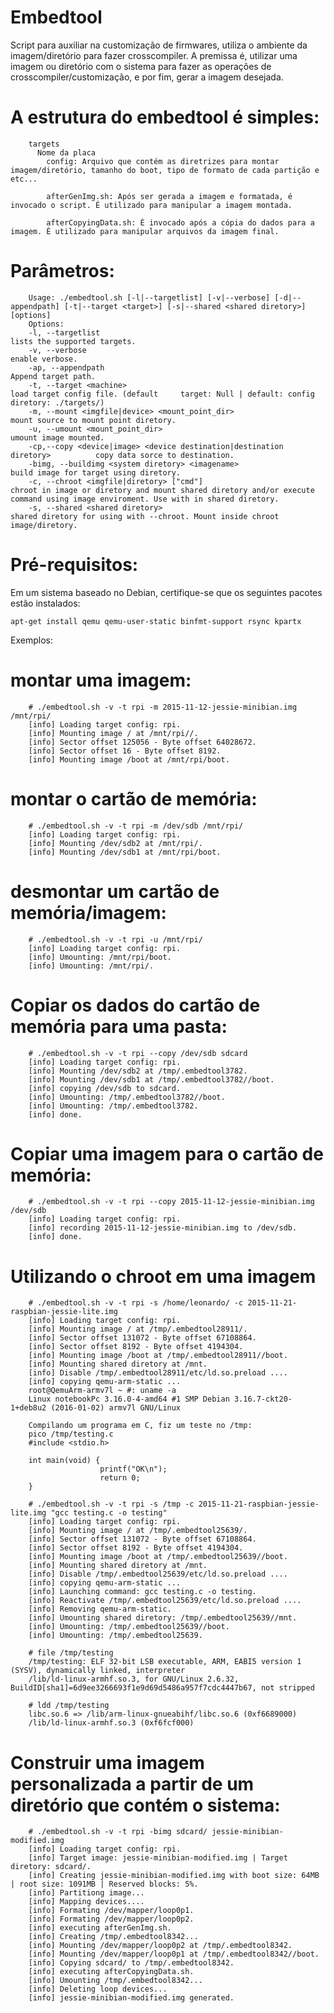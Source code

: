 # Embedtool 
Script para auxiliar na customização de firmwares, utiliza o ambiente da imagem/diretório para fazer crosscompiler.
A premissa é, utilizar uma imagem ou diretório com o sistema para fazer as operações de crosscompiler/customização, e por fim, gerar a imagem desejada.
# A estrutura do embedtool é simples:
        targets
          Nome da placa
            config: Arquivo que contém as diretrizes para montar imagem/diretório, tamanho do boot, tipo de formato de cada partição e etc... 

            afterGenImg.sh: Após ser gerada a imagem e formatada, é invocado o script. É utilizado para manipular a imagem montada. 

            afterCopyingData.sh: É invocado após a cópia do dados para a imagem. É utilizado para manipular arquivos da imagem final.

# Parâmetros:
        Usage: ./embedtool.sh [-l|--targetlist] [-v|--verbose] [-d|--appendpath] [-t|--target <target>] [-s|--shared <shared diretory>] [options]
        Options:
        -l, --targetlist                                                             lists the supported targets.
        -v, --verbose                                                                enable verbose.
        -ap, --appendpath                                                            Append target path.
        -t, --target <machine>                                                       load target config file. (default     target: Null | default: config diretory: ./targets/)
        -m, --mount <imgfile|device> <mount_point_dir>                               mount source to mount point diretory.
        -u, --umount <mount_point_dir>                                               umount image mounted.
        -cp,--copy <device|image> <device destination|destination diretory>          copy data sorce to destination.
        -bimg, --buildimg <system diretory> <imagename>                              build image for target using diretory.
        -c, --chroot <imgfile|diretory> ["cmd"]                                      chroot in image or diretory and mount shared diretory and/or execute command using image enviroment. Use with in shared diretory.
        -s, --shared <shared diretory>                                               shared diretory for using with --chroot. Mount inside chroot image/diretory.

# Pré-requisitos:
Em um sistema baseado no Debian, certifique-se que os seguintes pacotes estão instalados:
```
apt-get install qemu qemu-user-static binfmt-support rsync kpartx
```

Exemplos:

# montar uma imagem:
        # ./embedtool.sh -v -t rpi -m 2015-11-12-jessie-minibian.img /mnt/rpi/
        [info] Loading target config: rpi.
        [info] Mounting image / at /mnt/rpi//.
        [info] Sector offset 125056 - Byte offset 64028672.
        [info] Sector offset 16 - Byte offset 8192.
        [info] Mounting image /boot at /mnt/rpi/boot.

# montar o cartão de memória:
        # ./embedtool.sh -v -t rpi -m /dev/sdb /mnt/rpi/
        [info] Loading target config: rpi.
        [info] Mounting /dev/sdb2 at /mnt/rpi/.
        [info] Mounting /dev/sdb1 at /mnt/rpi/boot.

# desmontar um cartão de memória/imagem:
        # ./embedtool.sh -v -t rpi -u /mnt/rpi/
        [info] Loading target config: rpi.
        [info] Umounting: /mnt/rpi/boot.
        [info] Umounting: /mnt/rpi/.

# Copiar os dados do cartão de memória para uma pasta:
        # ./embedtool.sh -v -t rpi --copy /dev/sdb sdcard
        [info] Loading target config: rpi.
        [info] Mounting /dev/sdb2 at /tmp/.embedtool3782.
        [info] Mounting /dev/sdb1 at /tmp/.embedtool3782//boot.
        [info] copying /dev/sdb to sdcard.
        [info] Umounting: /tmp/.embedtool3782//boot.
        [info] Umounting: /tmp/.embedtool3782.
        [info] done.

# Copiar uma imagem para o cartão de memória:
        # ./embedtool.sh -v -t rpi --copy 2015-11-12-jessie-minibian.img /dev/sdb
        [info] Loading target config: rpi.
        [info] recording 2015-11-12-jessie-minibian.img to /dev/sdb.
        [info] done.

# Utilizando o chroot em uma imagem
        # ./embedtool.sh -v -t rpi -s /home/leonardo/ -c 2015-11-21-raspbian-jessie-lite.img 
        [info] Loading target config: rpi.
        [info] Mounting image / at /tmp/.embedtool28911/.
        [info] Sector offset 131072 - Byte offset 67108864.
        [info] Sector offset 8192 - Byte offset 4194304.
        [info] Mounting image /boot at /tmp/.embedtool28911//boot.
        [info] Mounting shared diretory at /mnt.
        [info] Disable /tmp/.embedtool28911/etc/ld.so.preload ....
        [info] copying qemu-arm-static ...
        root@QemuArm-armv7l ~ #: uname -a
        Linux notebookPc 3.16.0-4-amd64 #1 SMP Debian 3.16.7-ckt20-1+deb8u2 (2016-01-02) armv7l GNU/Linux

        Compilando um programa em C, fiz um teste no /tmp:
        pico /tmp/testing.c
        #include <stdio.h>

        int main(void) {
                        printf("OK\n");
                        return 0;
        }

        # ./embedtool.sh -v -t rpi -s /tmp -c 2015-11-21-raspbian-jessie-lite.img "gcc testing.c -o testing"
        [info] Loading target config: rpi.
        [info] Mounting image / at /tmp/.embedtool25639/.
        [info] Sector offset 131072 - Byte offset 67108864.
        [info] Sector offset 8192 - Byte offset 4194304.
        [info] Mounting image /boot at /tmp/.embedtool25639//boot.
        [info] Mounting shared diretory at /mnt.
        [info] Disable /tmp/.embedtool25639/etc/ld.so.preload ....
        [info] copying qemu-arm-static ...
        [info] Launching command: gcc testing.c -o testing.
        [info] Reactivate /tmp/.embedtool25639/etc/ld.so.preload ....
        [info] Removing qemu-arm-static.
        [info] Umounting shared diretory: /tmp/.embedtool25639//mnt.
        [info] Umounting: /tmp/.embedtool25639//boot.
        [info] Umounting: /tmp/.embedtool25639.

        # file /tmp/testing
        /tmp/testing: ELF 32-bit LSB executable, ARM, EABI5 version 1 (SYSV), dynamically linked, interpreter       
        /lib/ld-linux-armhf.so.3, for GNU/Linux 2.6.32, BuildID[sha1]=6d9ee3266693f1e9d69d5486a957f7cdc4447b67, not stripped

        # ldd /tmp/testing
        libc.so.6 => /lib/arm-linux-gnueabihf/libc.so.6 (0xf6689000)
        /lib/ld-linux-armhf.so.3 (0xf6fcf000)

# Construir uma imagem personalizada a partir de um diretório que contém o sistema:
        # ./embedtool.sh -v -t rpi -bimg sdcard/ jessie-minibian-modified.img
        [info] Loading target config: rpi.
        [info] Target image: jessie-minibian-modified.img | Target diretory: sdcard/.
        [info] Creating jessie-minibian-modified.img with boot size: 64MB | root size: 1091MB | Reserved blocks: 5%.
        [info] Partitiong image...
        [info] Mapping devices....
        [info] Formating /dev/mapper/loop0p1.
        [info] Formating /dev/mapper/loop0p2.
        [info] executing afterGenImg.sh.
        [info] Creating /tmp/.embedtool8342...
        [info] Mounting /dev/mapper/loop0p2 at /tmp/.embedtool8342.
        [info] Mounting /dev/mapper/loop0p1 at /tmp/.embedtool8342//boot.
        [info] Copying sdcard/ to /tmp/.embedtool8342.
        [info] executing afterCopyingData.sh.
        [info] Umounting /tmp/.embedtool8342...
        [info] Deleting loop devices...
        [info] jessie-minibian-modified.img generated.
